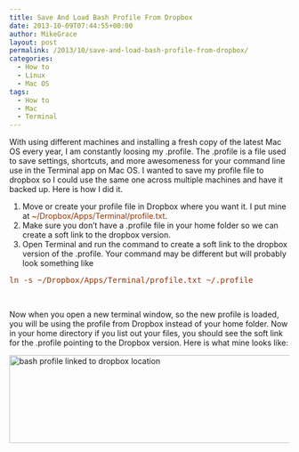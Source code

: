 ```yaml
---
title: Save And Load Bash Profile From Dropbox
date: 2013-10-09T07:44:55+00:00
author: MikeGrace
layout: post
permalink: /2013/10/save-and-load-bash-profile-from-dropbox/
categories:
  - How to
  - Linux
  - Mac OS
tags:
  - How to
  - Mac
  - Terminal
---
```

With using different machines and installing a fresh copy of the latest Mac OS every year, I am constantly loosing my .profile. The .profile is a file used to save settings, shortcuts, and more awesomeness for your command line use in the Terminal app on Mac OS. I wanted to save my profile file to dropbox so I could use the same one across multiple machines and have it backed up. Here is how I did it.

  1. Move or create your profile file in Dropbox where you want it. I put mine at <span style="color: #993300;">~/Dropbox/Apps/Terminal/profile.txt</span>.
  2. Make sure you don&#8217;t have a .profile file in your home folder so we can create a soft link to the dropbox version.
  3. Open Terminal and run the command to create a soft link to the dropbox version of the .profile. Your command may be different but will probably look something like

<pre><span style="color: #993300;">ln -s ~/Dropbox/Apps/Terminal/profile.txt ~/.profile</span></pre>

&nbsp;

Now when you open a new terminal window, so the new profile is loaded, you will be using the profile from Dropbox instead of your home folder. Now in your home directory if you list out your files, you should see the soft link for the .profile pointing to the Dropbox version. Here is what mine looks like:

<img class="alignnone" alt="bash profile linked to dropbox location" src="http://mikegrace.s3.amazonaws.com/geek-blog/Terminal/link-bash-profile-to-dropbox-location.jpg" width="650" height="158" />